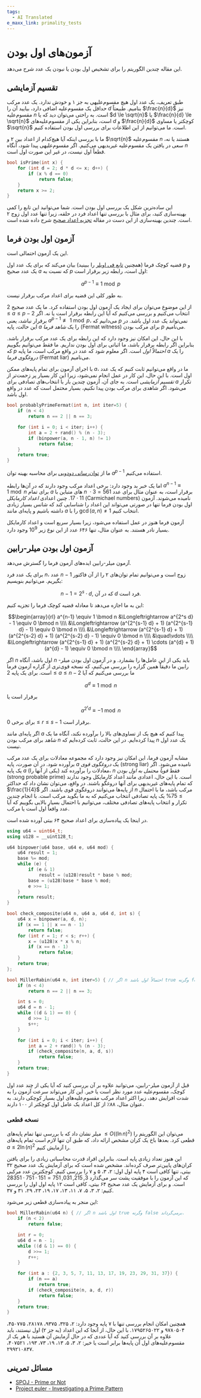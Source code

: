 ```yaml
---
tags:
  - AI Translated
e_maxx_link: primality_tests
---
```


# آزمون‌های اول بودن

این مقاله چندین الگوریتم را برای تشخیص اول بودن یا نبودن یک عدد شرح می‌دهد.

## تقسیم آزمایشی

طبق تعریف، یک عدد اول هیچ مقسوم‌علیهی به جز ۱ و خودش ندارد.
یک عدد مرکب حداقل یک مقسوم‌علیه اضافی دارد، بیایید آن را $d$ بنامیم.
طبیعتاً $\frac{n}{d}$ نیز مقسوم‌علیه $n$ است.
به راحتی می‌توان دید که یا $d \le \sqrt{n}$ یا $\frac{n}{d} \le \sqrt{n}$ است، بنابراین یکی از مقسوم‌علیه‌های $d$ و $\frac{n}{d}$ کوچکتر یا مساوی $\sqrt{n}$ است.
ما می‌توانیم از این اطلاعات برای بررسی اول بودن استفاده کنیم.

ما با بررسی اینکه آیا هیچ‌کدام از اعداد بین ۲ و $\sqrt{n}$ مقسوم‌علیه $n$ هستند یا نه، سعی در یافتن یک مقسوم‌علیه غیربدیهی می‌کنیم.
اگر مقسوم‌علیهی پیدا شود، آنگاه $n$ قطعاً اول نیست، در غیر این صورت اول است.

```cpp
bool isPrime(int x) {
    for (int d = 2; d * d <= x; d++) {
        if (x % d == 0)
            return false;
    }
    return x >= 2;
}
```

این ساده‌ترین شکل یک بررسی اول بودن است.
شما می‌توانید این تابع را کمی بهینه‌سازی کنید، برای مثال با بررسی تنها اعداد فرد در حلقه، زیرا تنها عدد اول زوج ۲ است.
چندین بهینه‌سازی از این دست در مقاله [تجزیه اعداد صحیح](factorization.md) شرح داده شده است.

## آزمون اول بودن فرما

این یک آزمون احتمالی است.

قضیه کوچک فرما (همچنین [تابع فی اویلر](phi-function.md) را ببینید) بیان می‌کند که برای یک عدد اول $p$ و یک عدد صحیح $a$ که نسبت به $p$ اول است، رابطه زیر برقرار است:

$$a^{p-1} \equiv 1 \bmod p$$

به طور کلی این قضیه برای اعداد مرکب برقرار نیست.

از این موضوع می‌توان برای ایجاد یک آزمون اول بودن استفاده کرد.
ما یک عدد صحیح $2 \le a \le p - 2$ انتخاب می‌کنیم و بررسی می‌کنیم که آیا این رابطه برقرار است یا نه.
اگر برقرار نباشد، یعنی $a^{p-1} \not\equiv 1 \bmod p$، می‌دانیم که $p$ نمی‌تواند یک عدد اول باشد.
در این حالت، پایه $a$ را یک *شاهد فرما* (Fermat witness) برای مرکب بودن $p$ می‌نامیم.

با این حال، این امکان نیز وجود دارد که این رابطه برای یک عدد مرکب برقرار باشد.
بنابراین اگر رابطه برقرار باشد، ما اثباتی برای اول بودن نداریم.
ما فقط می‌توانیم بگوییم که $p$ *احتمالاً اول* است.
اگر معلوم شود که عدد در واقع مرکب است، ما پایه $a$ را یک *دروغگوی فرما* (Fermat liar) می‌نامیم.

با اجرای آزمون برای تمام پایه‌های ممکن $a$، ما در واقع می‌توانیم ثابت کنیم که یک عدد اول است.
با این حال، این کار در عمل انجام نمی‌شود، زیرا این کار بسیار پر زحمت‌تر از *تقسیم آزمایشی* است.
به جای آن، آزمون چندین بار با انتخاب‌های تصادفی برای $a$ تکرار می‌شود.
اگر شاهدی برای مرکب بودن پیدا نکنیم، بسیار محتمل است که عدد در واقع اول باشد.

```cpp
bool probablyPrimeFermat(int n, int iter=5) {
    if (n < 4)
        return n == 2 || n == 3;

    for (int i = 0; i < iter; i++) {
        int a = 2 + rand() % (n - 3);
        if (binpower(a, n - 1, n) != 1)
            return false;
    }
    return true;
}
```

ما از [توان‌رسانی دودویی](binary-exp.md) برای محاسبه بهینه توان $a^{p-1}$ استفاده می‌کنیم.

اما یک خبر بد وجود دارد:
برخی اعداد مرکب وجود دارند که در آن‌ها رابطه $a^{n-1} \equiv 1 \bmod n$ برای تمام $a$ های متباین با $n$ برقرار است، به عنوان مثال برای عدد $561 = 3 \cdot 11 \cdot 17$.
چنین اعدادی *اعداد کارمایکل* (Carmichael numbers) نامیده می‌شوند.
آزمون اول بودن فرما تنها در صورتی می‌تواند این اعداد را شناسایی کند که شانس بسیار زیادی داشته باشیم و پایه‌ای مانند $a$ را با $\gcd(a, n) \ne 1$ انتخاب کنیم.

آزمون فرما هنوز در عمل استفاده می‌شود، زیرا بسیار سریع است و اعداد کارمایکل بسیار نادر هستند.
به عنوان مثال، تنها ۶۴۶ عدد از این نوع زیر $10^9$ وجود دارد.

## آزمون اول بودن میلر-رابین

آزمون میلر-رابین ایده‌های آزمون فرما را گسترش می‌دهد.

برای یک عدد فرد $n$، عدد $n-1$ زوج است و می‌توانیم تمام توان‌های ۲ را از آن فاکتور بگیریم.
می‌توانیم بنویسیم:

$$n - 1 = 2^s \cdot d,~\text{که در آن}~d~\text{فرد است}.$$

این به ما اجازه می‌دهد تا معادله قضیه کوچک فرما را تجزیه کنیم:

$$\begin{array}{rl}
a^{n-1} \equiv 1 \bmod n &\Longleftrightarrow a^{2^s d} - 1 \equiv 0 \bmod n \\\\
&\Longleftrightarrow (a^{2^{s-1} d} + 1) (a^{2^{s-1} d} - 1) \equiv 0 \bmod n \\\\
&\Longleftrightarrow (a^{2^{s-1} d} + 1) (a^{2^{s-2} d} + 1) (a^{2^{s-2} d} - 1) \equiv 0 \bmod n \\\\
&\quad\vdots \\\\
&\Longleftrightarrow (a^{2^{s-1} d} + 1) (a^{2^{s-2} d} + 1) \cdots (a^{d} + 1) (a^{d} - 1) \equiv 0 \bmod n \\\\
\end{array}$$

اگر $n$ اول باشد، آنگاه $n$ باید یکی از این عامل‌ها را بشمارد.
و در آزمون اول بودن میلر-رابین ما دقیقاً همین گزاره را بررسی می‌کنیم، که نسخه قوی‌تری از گزاره آزمون فرما است.
برای یک پایه $2 \le a \le n-2$ ما بررسی می‌کنیم که آیا

$$a^d \equiv 1 \bmod n$$

برقرار است یا

$$a^{2^r d} \equiv -1 \bmod n$$

برای برخی $0 \le r \le s - 1$ برقرار است.

اگر پایه‌ای مانند $a$ پیدا کنیم که هیچ یک از تساوی‌های بالا را برآورده نکند، آنگاه ما یک *شاهد* برای مرکب بودن $n$ پیدا کرده‌ایم.
در این حالت، ثابت کرده‌ایم که $n$ یک عدد اول نیست.

مشابه آزمون فرما، این امکان نیز وجود دارد که مجموعه معادلات برای یک عدد مرکب برآورده شود.
در آن صورت، پایه $a$ یک *دروغگوی قوی* (strong liar) نامیده می‌شود.
اگر یک پایه $a$ معادلات را برآورده کند (یکی از آنها را)، $n$ فقط *قویاً محتمل به اول بودن* (strong probable prime) است.
با این حال، اعدادی مانند اعداد کارمایکل وجود ندارند که تمام پایه‌های غیربدیهی برای آنها دروغگو باشند.
در واقع، می‌توان نشان داد که حداکثر $\frac{1}{4}$ از پایه‌ها می‌توانند دروغگوی قوی باشند.
اگر $n$ مرکب باشد، ما با احتمال $\ge 75\%$ یک پایه تصادفی انتخاب می‌کنیم که به ما بگوید مرکب است.
با انجام چندین تکرار و انتخاب پایه‌های تصادفی مختلف، می‌توانیم با احتمال بسیار بالایی بگوییم که آیا عدد واقعاً اول است یا مرکب.

در اینجا یک پیاده‌سازی برای اعداد صحیح ۶۴ بیتی آورده شده است.

```cpp
using u64 = uint64_t;
using u128 = __uint128_t;

u64 binpower(u64 base, u64 e, u64 mod) {
    u64 result = 1;
    base %= mod;
    while (e) {
        if (e & 1)
            result = (u128)result * base % mod;
        base = (u128)base * base % mod;
        e >>= 1;
    }
    return result;
}

bool check_composite(u64 n, u64 a, u64 d, int s) {
    u64 x = binpower(a, d, n);
    if (x == 1 || x == n - 1)
        return false;
    for (int r = 1; r < s; r++) {
        x = (u128)x * x % n;
        if (x == n - 1)
            return false;
    }
    return true;
};

bool MillerRabin(u64 n, int iter=5) { // اگر n احتمالاً اول باشد true وگرنه false برمی‌گرداند.
    if (n < 4)
        return n == 2 || n == 3;

    int s = 0;
    u64 d = n - 1;
    while ((d & 1) == 0) {
        d >>= 1;
        s++;
    }

    for (int i = 0; i < iter; i++) {
        int a = 2 + rand() % (n - 3);
        if (check_composite(n, a, d, s))
            return false;
    }
    return true;
}
```

قبل از آزمون میلر-رابین، می‌توانید علاوه بر آن بررسی کنید که آیا یکی از چند عدد اول کوچک، مقسوم‌علیه عدد مورد نظر است یا خیر.
این کار می‌تواند سرعت آزمون را به شدت افزایش دهد، زیرا اکثر اعداد مرکب مقسوم‌علیه‌های اول بسیار کوچکی دارند.
به عنوان مثال، ۸۸٪ از کل اعداد یک عامل اول کوچکتر از ۱۰۰ دارند.

### نسخه قطعی

میلر نشان داد که با بررسی تنها تمام پایه‌های $\le O((\ln n)^2)$ می‌توان این الگوریتم را قطعی کرد.
بعدها باخ یک کران مشخص ارائه داد، که طبق آن تنها لازم است تمام پایه‌های $a \le 2 \ln(n)^2$ را آزمایش کنیم.

این هنوز تعداد زیادی پایه است.
بنابراین افراد قدرت محاسباتی زیادی را برای یافتن کران‌های پایین‌تر صرف کرده‌اند.
مشخص شده است که برای آزمایش یک عدد صحیح ۳۲ بیتی، تنها کافی است ۴ پایه اول اول: ۲، ۳، ۵ و ۷ را بررسی کنیم.
کوچکترین عدد مرکبی که این آزمون را با موفقیت پشت سر می‌گذارد $3,215,031,751 = 151 \cdot 751 \cdot 28351$ است.
و برای آزمایش یک عدد صحیح ۶۴ بیتی، کافی است ۱۲ پایه اول اول را بررسی کنیم: ۲، ۳، ۵، ۷، ۱۱، ۱۳، ۱۷، ۱۹، ۲۳، ۲۹، ۳۱ و ۳۷.

این منجر به پیاده‌سازی قطعی زیر می‌شود:

```cpp
bool MillerRabin(u64 n) { // اگر n اول باشد true وگرنه false برمی‌گرداند.
    if (n < 2)
        return false;

    int r = 0;
    u64 d = n - 1;
    while ((d & 1) == 0) {
        d >>= 1;
        r++;
    }

    for (int a : {2, 3, 5, 7, 11, 13, 17, 19, 23, 29, 31, 37}) {
        if (n == a)
            return true;
        if (check_composite(n, a, d, r))
            return false;
    }
    return true;
}
```

همچنین امکان انجام بررسی تنها با ۷ پایه وجود دارد: ۲، ۳۲۵، ۹۳۷۵، ۲۸۱۷۸، ۴۵۰۷۷۵، ۹۷۸۰۵۰۴ و ۱۷۹۵۲۶۵۰۲۲.
با این حال، از آنجا که این اعداد (به جز ۲) اول نیستند، باید علاوه بر آن بررسی کنید که آیا عددی که در حال آزمایش آن هستید با هر یک از مقسوم‌علیه‌های اول آن پایه‌ها برابر است یا خیر: ۲، ۳، ۵، ۱۳، ۱۹، ۷۳، ۱۹۳، ۴۰۷۵۲۱، ۲۹۹۲۱۰۸۳۷.

## مسائل تمرینی

- [SPOJ - Prime or Not](https://www.spoj.com/problems/PON/)
- [Project euler - Investigating a Prime Pattern](https://projecteuler.net/problem=146)